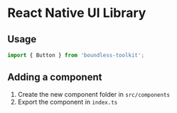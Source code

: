 # React Native UI Library

## Usage
```typescript
import { Button } from 'boundless-toolkit';
```

## Adding a component
1. Create the new component folder in `src/components`
2. Export the component in `index.ts`